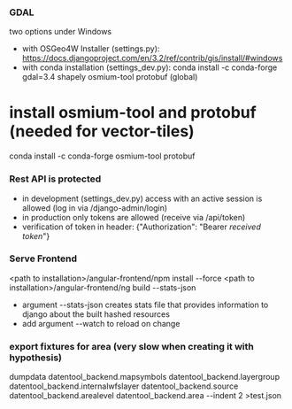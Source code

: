### GDAL
two options under Windows
- with OSGeo4W Installer (settings.py):
https://docs.djangoproject.com/en/3.2/ref/contrib/gis/install/#windows
- with conda installation (settings_dev.py):
conda install -c conda-forge gdal=3.4 shapely osmium-tool protobuf (global)
# install osmium-tool and protobuf (needed for vector-tiles)
conda install -c conda-forge osmium-tool protobuf

### Rest API is protected
- in development (settings_dev.py) access with an active session is allowed
(log in via /django-admin/login)
- in production only tokens are allowed (receive via /api/token)
- verification of token in header: {"Authorization": "Bearer *received token*"}

### Serve Frontend
\<path to installation\>/angular-frontend/npm install --force
\<path to installation\>/angular-frontend/ng build --stats-json
 - argument --stats-json creates stats file that provides information to django about the built hashed resources
 - add argument --watch to reload on change

### export fixtures for area (very slow when creating it with hypothesis)
dumpdata datentool_backend.mapsymbols datentool_backend.layergroup datentool_backend.internalwfslayer datentool_backend.source datentool_backend.arealevel datentool_backend.area --indent 2 >test.json
